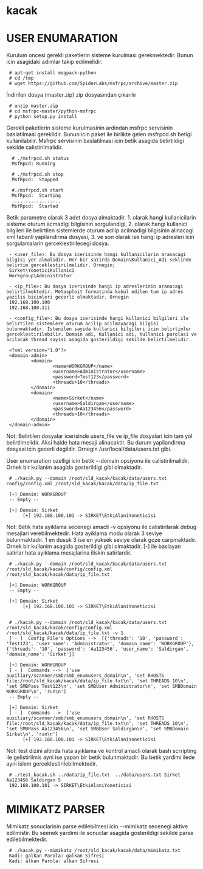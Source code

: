 kacak
=====

# USER ENUMARATION

Kurulum oncesi gerekli paketlerin sisteme kurulmasi gerekmektedir. Bunun icin asagidaki adimlar takip edilmelidir.

     # apt-get install msgpack-python
     # cd /tmp
     # wget https://github.com/SpiderLabs/msfrpc/archive/master.zip
 
İndirilen dosya (master.zip) zip dosyasından çıkarılır

     # unzip master.zip
     # cd msfrpc-master/python-msfrpc
     # python setup.py install
 
Gerekli paketlerin sisteme kurulmasinin ardindan msfrpc servisinin baslatilmasi gereklidir. Bunun icin paket ile birlikte gelen msfrpcd.sh betigi kullanilabilir. Msfrpc servisinin baslatilmasi icin betik asagida belirtildigi sekilde calistirilmalidir.

      # ./msfrpcd.sh status
      MsfRpcd: Running

      # ./msfrpcd.sh stop
      MsfRpcd:  Stopped

      #./msfrpcd.sh start
      MsfRpcd:  Starting
      ..................
      MsfRpcd:  Started

Betik parametre olarak 3 adet dosya almaktadir. 1. olarak hangi kullanicilarin sisteme oturum acmadigi bilgisinin sorgulandigi, 2. olarak hangi kullanici bilgileri ile belirtilen sistemlerde oturum acilip acilmadigi bilgisinin alinacagi xml tabanli yapilandirma dosyasi, 3. ve son olarak ise hangi ip adresleri icin sorgulamalarin gerceklestirilecegi dosya.

     - <user_file>: Bu dosya icerisinde hangi kullanicilarin aranacagi bilgisi yer almalidir. Her bir satirda Domain\Kullanici_Adi seklinde  belirtim gerceklestirilmelidir. Ornegin;
     Sirket\YoneticiKullanici
     Workgroup\Administrator

     - <ip_file>: Bu dosya icerisinde hangi ip adreslerinin aranacagi belirtilmektedir. Metasploit formatinda kabul edilen tum ip adres yazilis bicimleri gecerli olmaktadir. Ornegin
     192.168.100.100
     192.168.100.111

     - <config_file>: Bu dosya icerisinde hangi kullanici bilgileri ile belirtilen sistemlere oturum acilip acilmayacagi bilgisi bulunmaktadir. Istenilen sayida kullanici bilgileri icin belirtimler gerceklestirilebilir. Domain adi, Kullanici adi, Kullanici parolasi ve acilacak thread sayisi asagida gosterildigi sekilde belirtilmelidir.

     <?xml version="1.0"?>
     <domain-admin>
             <domain>
                     <name>WORKGROUP</name>
                     <username>Administrator</username>
                     <password>Test123</password>
                     <threads>10</threads>
             </domain>
             <domain>
                     <name>Sirket</name>
                     <username>Saldirgan</username>
                     <password>Aa123456</password>
                     <threads>10</threads>
             </domain>
     </domain-admin>


Not: Belirtilen dosyalar icerisinde users_file ve ip_file dosyalari icin  tam yol belirtilmelidir. Aksi halde hata mesaji alinacaktir. Bu durum yapilandirma dosyasi icin gecerli degildir. Ornegin /usr/local/data/users.txt gibi.

User enumaration ozelligi icin betik --domain opsiyonu ile calistirilmalidir. Ornek bir kullanim asagida gosterildigi gibi olmaktadir.

     # ./kacak.py --domain /root/sld_kacak/kacak/data/users.txt config/config.xml /root/sld_kacak/kacak/data/ip_file.txt

     [+] Domain: WORKGROUP
     -- Empty --

     [+] Domain: Sirket
          [+] 192.168.100.101 -> SIRKET\EtkiAlaniYoneticisi

Not: Betik hata ayiklama secenegi amacli -v opsiyonu ile calistirilarak debug mesajlari verebilmektedir. Hata ayiklama modu olarak 3 seviye bulunmaktadir. 1 en dusuk 3 ise en yuksek seviye olarak goze carpmaktadir. Ornek bir kullanim asagida gosterildigi gibi olmaktadir. [-] ile baslayan satirlar hata ayiklama mesajlarina iliskin satirlardir.

     # ./kacak.py --domain /root/sld_kacak/kacak/data/users.txt /root/sld_kacak/kacak/config/config.xml /root/sld_kacak/kacak/data/ip_file.txt

     [+] Domain: WORKGROUP
     -- Empty --

     [+] Domain: Sirket
          [+] 192.168.100.101 -> SIRKET\EtkiAlaniYoneticisi


     # ./kacak.py --domain /root/sld_kacak/kacak/data/users.txt /root/sld_kacak/kacak/config/config.xml /root/sld_kacak/kacak/data/ip_file.txt -v 1
     [ - ]  Config File's Options -->  [{'threads': '10', 'password': 'Test123', 'user_name': 'Administrator', 'domain_name': 'WORKGROUP'}, {'threads': '10', 'password': 'Aa123456', 'user_name': 'Saldirgan', 'domain_name': 'Sirket'}]

     [+] Domain: WORKGROUP
     [ - ]  Commands -->  ['use auxiliary/scanner/smb/smb_enumusers_domain\n', 'set RHOSTS file:/root/sld_kacak/kacak/data/ip_file.txt\n', 'set THREADS 10\n', 'set SMBPass Test123\n', 'set SMBUser Administrator\n', 'set SMBDomain WORKGROUP\n', 'run\n']
     -- Empty --

     [+] Domain: Sirket
     [ - ]  Commands -->  ['use auxiliary/scanner/smb/smb_enumusers_domain\n', 'set RHOSTS file:/root/sld_kacak/kacak/data/ip_file.txt\n', 'set THREADS 10\n', 'set SMBPass Aa123456\n', 'set SMBUser Saldirgan\n', 'set SMBDomain Sirket\n', 'run\n']
          [+] 192.168.100.101 -> SIRKET\EtkiAlaniYoneticisi

Not: test dizini altinda hata ayiklama ve kontrol amacli olarak bash scrripting ile gelistirilmis ayni ise yapan bir betik bulunmaktadir. Bu betik yardimi ilede ayni islem gerceklestirilebilmektedir.
     
     # ./test_kacak.sh ../data/ip_file.txt  ../data/users.txt Sirket Aa123456 Saldirgan 5
     192.168.100.101 -> SIRKET\EtkiAlaniYoneticisi


# MIMIKATZ PARSER 

Mimikatz sonuclarinin parse edilebilmesi icin --mimikatz secenegi aktive edilmistir. Bu seenek yardimi ile sonuclar asagida gosterildigi sekilde parse edilebilmektedir.

     # ./kacak.py --mimikatz /root/sld_kacak/kacak/data/mimikatz.txt 
     Kadi: galkan Parola: galkan Sifresi
     Kadi: alkan Parola: alkan Sifresi
